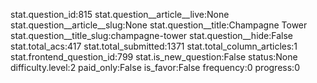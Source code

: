 stat.question_id:815
stat.question__article__live:None
stat.question__article__slug:None
stat.question__title:Champagne Tower
stat.question__title_slug:champagne-tower
stat.question__hide:False
stat.total_acs:417
stat.total_submitted:1371
stat.total_column_articles:1
stat.frontend_question_id:799
stat.is_new_question:False
status:None
difficulty.level:2
paid_only:False
is_favor:False
frequency:0
progress:0
